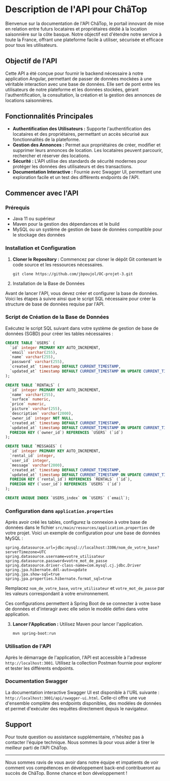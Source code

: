 # Description de l'API pour ChâTop

Bienvenue sur la documentation de l'API ChâTop, le portail innovant de mise en relation entre futurs locataires et propriétaires dédié à la location saisonnière sur la côte basque. Notre objectif est d'étendre notre service à toute la France, offrant une plateforme facile à utiliser, sécurisée et efficace pour tous les utilisateurs.

## Objectif de l'API

Cette API a été conçue pour fournir le backend nécessaire à notre application Angular, permettant de passer de données mockées à une véritable interaction avec une base de données. Elle sert de pont entre les utilisateurs de notre plateforme et les données stockées, gérant l'authentification, la consultation, la création et la gestion des annonces de locations saisonnières.

## Fonctionnalités Principales

- **Authentification des Utilisateurs :** Supporte l'authentification des locataires et des propriétaires, permettant un accès sécurisé aux fonctionnalités de la plateforme.
- **Gestion des Annonces :** Permet aux propriétaires de créer, modifier et supprimer leurs annonces de location. Les locataires peuvent parcourir, rechercher et réserver des locations.
- **Sécurité :** L'API utilise des standards de sécurité modernes pour protéger les données des utilisateurs et des transactions.
- **Documentation Interactive :** Fournie avec Swagger UI, permettant une exploration facile et un test des différents endpoints de l'API.

## Commencer avec l'API

### Prérequis

- Java 11 ou supérieur
- Maven pour la gestion des dépendances et le build
- MySQL ou un système de gestion de base de données compatible pour le stockage des données

### Installation et Configuration

1. **Cloner le Repository :** Commencez par cloner le dépôt Git contenant le code source et les ressources nécessaires.

    ```
    git clone https://github.com/jbpoujol/OC-projet-3.git
    ```

2. Installation de la Base de Données

Avant de lancer l'API, vous devez créer et configurer la base de données. Voici les étapes à suivre ainsi que le script SQL nécessaire pour créer la structure de base de données requise par l'API.

### Script de Création de la Base de Données

Exécutez le script SQL suivant dans votre système de gestion de base de données (SGBD) pour créer les tables nécessaires :

```sql
CREATE TABLE `USERS` (
  `id` integer PRIMARY KEY AUTO_INCREMENT,
  `email` varchar(255),
  `name` varchar(255),
  `password` varchar(255),
  `created_at` timestamp DEFAULT CURRENT_TIMESTAMP,
  `updated_at` timestamp DEFAULT CURRENT_TIMESTAMP ON UPDATE CURRENT_TIMESTAMP
);

CREATE TABLE `RENTALS` (
  `id` integer PRIMARY KEY AUTO_INCREMENT,
  `name` varchar(255),
  `surface` numeric,
  `price` numeric,
  `picture` varchar(255),
  `description` varchar(2000),
  `owner_id` integer NOT NULL,
  `created_at` timestamp DEFAULT CURRENT_TIMESTAMP,
  `updated_at` timestamp DEFAULT CURRENT_TIMESTAMP ON UPDATE CURRENT_TIMESTAMP,
  FOREIGN KEY (`owner_id`) REFERENCES `USERS` (`id`)
);

CREATE TABLE `MESSAGES` (
  `id` integer PRIMARY KEY AUTO_INCREMENT,
  `rental_id` integer,
  `user_id` integer,
  `message` varchar(2000),
  `created_at` timestamp DEFAULT CURRENT_TIMESTAMP,
  `updated_at` timestamp DEFAULT CURRENT_TIMESTAMP ON UPDATE CURRENT_TIMESTAMP,
  FOREIGN KEY (`rental_id`) REFERENCES `RENTALS` (`id`),
  FOREIGN KEY (`user_id`) REFERENCES `USERS` (`id`)
);

CREATE UNIQUE INDEX `USERS_index` ON `USERS` (`email`);
```

### Configuration dans `application.properties`

Après avoir créé les tables, configurez la connexion à votre base de données dans le fichier `src/main/resources/application.properties` de votre projet. Voici un exemple de configuration pour une base de données MySQL :

```properties
spring.datasource.url=jdbc:mysql://localhost:3306/nom_de_votre_base?serverTimezone=UTC
spring.datasource.username=votre_utilisateur
spring.datasource.password=votre_mot_de_passe
spring.datasource.driver-class-name=com.mysql.cj.jdbc.Driver
spring.jpa.hibernate.ddl-auto=update
spring.jpa.show-sql=true
spring.jpa.properties.hibernate.format_sql=true
```

Remplacez `nom_de_votre_base`, `votre_utilisateur` et `votre_mot_de_passe` par les valeurs correspondant à votre environnement.

Ces configurations permettent à Spring Boot de se connecter à votre base de données et d'interagir avec elle selon le modèle défini dans votre application.

3. **Lancer l'Application :** Utilisez Maven pour lancer l'application.

    ```
    mvn spring-boot:run
    ```

### Utilisation de l'API

Après le démarrage de l'application, l'API est accessible à l'adresse `http://localhost:3001`. Utilisez la collection Postman fournie pour explorer et tester les différents endpoints.

### Documentation Swagger

La documentation interactive Swagger UI est disponible à l'URL suivante : `http://localhost:3001/api/swagger-ui.html`. Celle-ci offre une vue d'ensemble complète des endpoints disponibles, des modèles de données et permet d'exécuter des requêtes directement depuis le navigateur.

## Support

Pour toute question ou assistance supplémentaire, n'hésitez pas à contacter l'équipe technique. Nous sommes là pour vous aider à tirer le meilleur parti de l'API ChâTop.

---

Nous sommes ravis de vous avoir dans notre équipe et impatients de voir comment vos compétences en développement back-end contribueront au succès de ChâTop. Bonne chance et bon développement !
